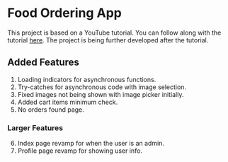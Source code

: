 # Food Ordering App

This project is based on a YouTube tutorial. You can follow along with the tutorial [here](https://www.youtube.com/watch?v=rIYzLhkG9TA&t=21576s). The project is being further developed after the tutorial.

## Added Features

1. Loading indicators for asynchronous functions.
2. Try-catches for asynchronous code with image selection.
3. Fixed images not being shown with image picker initially.
4. Added cart items minimum check.
5. No orders found page.

### Larger Features

6. Index page revamp for when the user is an admin.
7. Profile page revamp for showing user info.